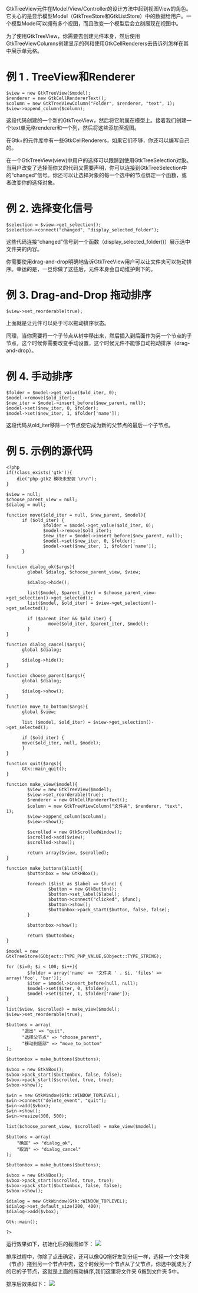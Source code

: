 GtkTreeView元件在Model/View/Controller的设计方法中起到视图View的角色。它关心的是显示模型Model（GtkTreeStore和GtkListStore）中的数据给用户。一个模型Model可以拥有多个视图，而且改变一个模型后会立刻展现在视图中。

为了使用GtkTreeView，你需要去创建元件本身，然后使用GtkTreeViewColumns创建显示的列和使用GtkCellRenderers去告诉列怎样在其中展示单元格。

# 例 1 . TreeView和Renderer
~~~
$view = new GtkTreeView($model);   
$renderer = new GtkCellRendererText();   
$column = new GtkTreeViewColumn("Folder", $renderer, "text", 1);   
$view->append_column($column);  
~~~
这段代码创建的一个新的GtkTreeView，然后将它附属在模型上。接着我们创建一个text单元格renderer和一个列，然后将这些添加至视图。

在Gtk+的元件库中有一些GtkCellRenderers，如果它们不够，你还可以编写自己的。

在一个GtkTreeView(view)中用户的选择可以跟踪到使用GtkTreeSelection对象。当用户改变了选择而你又的代码又需要声明，你可以连接到GtkTreeSelection中的“changed”信号。你还可以让选择对象的每一个选中的节点绑定一个函数，或者改变你的选择对象。

# 例 2. 选择变化信号
~~~
$selection = $view->get_selection();   
$selection->connect("changed", "display_selected_folder");  
~~~
这些代码连接“changed”信号到一个函数（display_selected_folder()）展示选中文件夹的内容。

你需要使用drag-and-drop明确地告诉GtkTreeView用户可以让文件夹可以拖动排序。幸运的是，一旦你做了这些后，元件本身会自动维护剩下的。

# 例 3. Drag-and-Drop 拖动排序
~~~
$view->set_reorderable(true);
~~~

上面就是让元件可以处于可以拖动排序状态。

同理，当你需要将一个子节点从树中移出来，然后插入到后面作为另一个节点的子节点，这个时候你需要改变手动设置，这个时候元件不能够自动拖动排序（drag-and-drop）。

# 例 4. 手动排序
~~~
$folder = $model->get_value($old_iter, 0);   
$model->remove($old_iter);   
$new_iter = $model->insert_before($new_parent, null);   
$model->set($new_iter, 0, $folder);   
$model->set($new_iter, 1, $folder['name']);  
~~~

这段代码从old_iter移除一个节点使它成为新的父节点的最后一个子节点。

# 例 5. 示例的源代码
~~~
<?php   
if(!class_exists('gtk')){   
	die("php-gtk2 模块未安装 \r\n");   
}   
  
$view = null;   
$choose_parent_view = null;   
$dialog = null;   
  
function move($old_iter = null, $new_parent, $model){   
      if ($old_iter) {   
              $folder = $model->get_value($old_iter, 0);   
              $model->remove($old_iter);   
              $new_iter = $model->insert_before($new_parent, null);   
              $model->set($new_iter, 0, $folder);   
              $model->set($new_iter, 1, $folder['name']);   
      }   
}   
  
function dialog_ok($args){   
		global $dialog, $choose_parent_view, $view;   
  
		$dialog->hide();   
  
        list($model, $parent_iter) = $choose_parent_view->get_selection()->get_selected();   
        list($model, $old_iter) = $view->get_selection()->get_selected();   
  
        if ($parent_iter && $old_iter) {   
        		move($old_iter, $parent_iter, $model);   
        }   
}   
  
function dialog_cancel($args){   
      global $dialog;   

      $dialog->hide();   
}   
  
function choose_parent($args){   
      global $dialog;   

      $dialog->show();   
}   
  
function move_to_bottom($args){   
      global $view;   

      list ($model, $old_iter) = $view->get_selection()->get_selected();   
  
      if ($old_iter) {   
      move($old_iter, null, $model);   
      }   
}   
  
function quit($args){   
      Gtk::main_quit();   
}   
  
function make_view($model){   
        $view = new GtkTreeView($model);   
        $view->set_reorderable(true);   
        $renderer = new GtkCellRendererText();   
        $column = new GtkTreeViewColumn("文件夹", $renderer, "text", 1);   
        $view->append_column($column);   
        $view->show();   

        $scrolled = new GtkScrolledWindow();   
        $scrolled->add($view);   
        $scrolled->show();   

        return array($view, $scrolled);   
}   
  
function make_buttons($list){   
        $buttonbox = new GtkHBox();   

        foreach ($list as $label => $func) {   
                $button = new GtkButton();   
                $button->set_label($label);   
                $button->connect("clicked", $func);   
                $button->show();   
                $buttonbox->pack_start($button, false, false);   
        }   

        $buttonbox->show();   

        return $buttonbox;   
}   
  
$model = new GtkTreeStore(GObject::TYPE_PHP_VALUE,GObject::TYPE_STRING);   
  
for ($i=0; $i < 100; $i++){   
        $folder = array('name' => '文件夹 ' . $i, 'files' => array('foo', 'bar'));   
        $iter = $model->insert_before(null, null);   
        $model->set($iter, 0, $folder);   
        $model->set($iter, 1, $folder['name']);   
}   
  
list($view, $scrolled) = make_view($model);   
$view->set_reorderable(true);   
  
$buttons = array(   
      "退出" => "quit",   
      "选择父节点" => "choose_parent",   
      "移动到底部" => "move_to_bottom"  
);   
  
$buttonbox = make_buttons($buttons);   
  
$vbox = new GtkVBox();   
$vbox->pack_start($buttonbox, false, false);   
$vbox->pack_start($scrolled, true, true);   
$vbox->show();   
  
$win = new GtkWindow(Gtk::WINDOW_TOPLEVEL);   
$win->connect("delete_event", "quit");   
$win->add($vbox);   
$win->show();   
$win->resize(300, 500);   
  
list($choose_parent_view, $scrolled) = make_view($model);   
  
$buttons = array(   
    "确定" => "dialog_ok",   
    "取消" => "dialog_cancel"  
);   
  
$buttonbox = make_buttons($buttons);   
  
$vbox = new GtkVBox();   
$vbox->pack_start($scrolled, true, true);   
$vbox->pack_start($buttonbox, false, false);   
$vbox->show();   
  
$dialog = new GtkWindow(Gtk::WINDOW_TOPLEVEL);   
$dialog->set_default_size(200, 400);   
$dialog->add($vbox);   
  
Gtk::main();   
  
?>  
~~~
运行效果如下，初始化后的截图如下：
![](image/screenshot_1480950473316.png)

排序过程中，你除了点击确定，还可以像QQ拖好友到分组一样，选择一个文件夹（节点）拖到另一个节点中去，这个时候另一个节点从了父节点，你选中就成为了的它的子节点，这就是上面的拖动排序,我们这里将文件夹 6拖到文件夹 5中。

排序后效果如下：
![](image/screenshot_1480950573782.png)